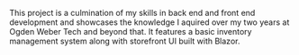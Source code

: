 This project is a culmination of my skills in back end and front end development and showcases the knowledge I aquired over my two years at Ogden Weber Tech and beyond that. It features a basic inventory management system along with storefront UI built with Blazor.
